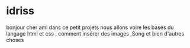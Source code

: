 # idriss
bonjour cher ami dans ce petit projets  nous allons voire  les  basés du langage html et css . comment insérer des images ,Song et bien d'autres choses 
